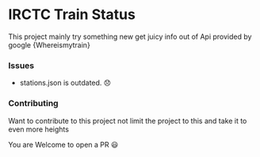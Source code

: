 # IRCTC Train Status
This project mainly try something new get juicy info out of Api provided by google {Whereismytrain}
### Issues
* stations.json is outdated. :disappointed:

### Contributing
Want to contribute to this project not limit the project to this and take it to even more heights 

You are Welcome to open a PR :smiley: